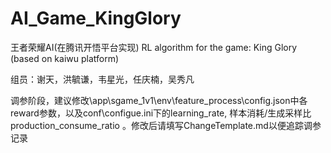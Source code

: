 # AI_Game_KingGlory
王者荣耀AI(在腾讯开悟平台实现) RL algorithm for the game: King Glory (based on kaiwu platform)


组员：谢天，洪毓谦，韦星光，任庆楠，吴秀凡

调参阶段，建议修改\app\sgame_1v1\env\feature_process\config.json中各reward参数，以及conf\configue.ini下的learning_rate,
样本消耗/生成采样比production_consume_ratio 。修改后请填写ChangeTemplate.md以便追踪调参记录